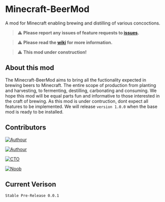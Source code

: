# Minecraft-BeerMod

A mod for Minecraft enabling brewing and distilling of various concoctions. 

> :warning: **Please report any issues of feature requests to [issues](https://github.com/ChristopherLyon/Minecraft-BeerMod/issues).**


> :warning: **Please read the [wiki](https://github.com/ChristopherLyon/Minecraft-BeerMod/wiki) for more information.**

> :warning: **This mod under construction!**


## About this mod



The Minecraft-BeerMod aims to bring all the fuctionality expected in brewing beers to Minecraft. The entire scope of production from planting and harvesting, to fermenting, destilling, carbonating and consuming. We hope this mod will be equal parts fun and informative to those interested in the craft of brewing. As this mod is under contruction, dont expect all features to be implemented. We will release `version 1.0.0` when the base mod is ready to be installed.


## Contributors


[![Authour](https://img.shields.io/badge/Author-Aksel%20Tr%C3%B8an-blue)](https://github.com/AkselTroan)

[![Authour](https://img.shields.io/badge/Author-Christopher%20Lyon-blue)](https://github.com/ChristopherLyon)

[![CTO](https://img.shields.io/badge/CTO-Alexander%20Lyon-red)](https://github.com/arlyon)

[![Noob](https://img.shields.io/badge/Noob-Benjamin%20Lyon-darkgreen)](https://github.com/Benjamin-Lyon)


## Current Verison
`Stable Pre-Release 0.0.1`
